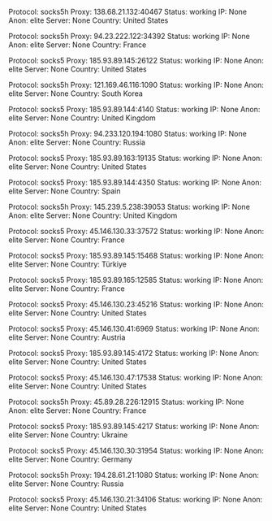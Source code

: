 Protocol: socks5h
Proxy: 138.68.21.132:40467
Status: working
IP: None
Anon: elite
Server: None
Country: United States

Protocol: socks5h
Proxy: 94.23.222.122:34392
Status: working
IP: None
Anon: elite
Server: None
Country: France

Protocol: socks5
Proxy: 185.93.89.145:26122
Status: working
IP: None
Anon: elite
Server: None
Country: United States

Protocol: socks5h
Proxy: 121.169.46.116:1090
Status: working
IP: None
Anon: elite
Server: None
Country: South Korea

Protocol: socks5
Proxy: 185.93.89.144:4140
Status: working
IP: None
Anon: elite
Server: None
Country: United Kingdom

Protocol: socks5h
Proxy: 94.233.120.194:1080
Status: working
IP: None
Anon: elite
Server: None
Country: Russia

Protocol: socks5
Proxy: 185.93.89.163:19135
Status: working
IP: None
Anon: elite
Server: None
Country: United States

Protocol: socks5
Proxy: 185.93.89.144:4350
Status: working
IP: None
Anon: elite
Server: None
Country: Spain

Protocol: socks5h
Proxy: 145.239.5.238:39053
Status: working
IP: None
Anon: elite
Server: None
Country: United Kingdom

Protocol: socks5
Proxy: 45.146.130.33:37572
Status: working
IP: None
Anon: elite
Server: None
Country: France

Protocol: socks5
Proxy: 185.93.89.145:15468
Status: working
IP: None
Anon: elite
Server: None
Country: Türkiye

Protocol: socks5
Proxy: 185.93.89.165:12585
Status: working
IP: None
Anon: elite
Server: None
Country: France

Protocol: socks5
Proxy: 45.146.130.23:45216
Status: working
IP: None
Anon: elite
Server: None
Country: United States

Protocol: socks5
Proxy: 45.146.130.41:6969
Status: working
IP: None
Anon: elite
Server: None
Country: Austria

Protocol: socks5
Proxy: 185.93.89.145:4172
Status: working
IP: None
Anon: elite
Server: None
Country: United States

Protocol: socks5
Proxy: 45.146.130.47:17538
Status: working
IP: None
Anon: elite
Server: None
Country: United States

Protocol: socks5h
Proxy: 45.89.28.226:12915
Status: working
IP: None
Anon: elite
Server: None
Country: France

Protocol: socks5
Proxy: 185.93.89.145:4217
Status: working
IP: None
Anon: elite
Server: None
Country: Ukraine

Protocol: socks5
Proxy: 45.146.130.30:31954
Status: working
IP: None
Anon: elite
Server: None
Country: Germany

Protocol: socks5h
Proxy: 194.28.61.21:1080
Status: working
IP: None
Anon: elite
Server: None
Country: Russia

Protocol: socks5
Proxy: 45.146.130.21:34106
Status: working
IP: None
Anon: elite
Server: None
Country: United States

